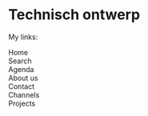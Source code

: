 # Technisch ontwerp

My links:

Home <br>
Search <br>
Agenda <br>
About us <br>
Contact <br>
Channels <br>
Projects <br>
